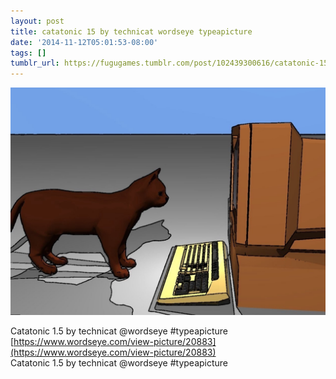 ```yaml
---
layout: post
title: catatonic 15 by technicat wordseye typeapicture
date: '2014-11-12T05:01:53-08:00'
tags: []
tumblr_url: https://fugugames.tumblr.com/post/102439300616/catatonic-15-by-technicat-wordseye-typeapicture
---
```

 ![](/tumblr_files/tumblr_nex7v5pjEH1tgne1po1_1280.jpg)  

Catatonic 1.5 by technicat @wordseye #typeapicture  
[https://www.wordseye.com/view-picture/20883](https://www.wordseye.com/view-picture/20883)  
Catatonic 1.5 by technicat @wordseye #typeapicture

